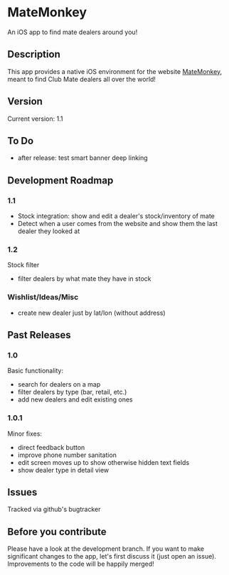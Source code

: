 # MateMonkey #
An iOS app to find mate dealers around you!

## Description ##
This app provides a native iOS environment for the website [MateMonkey](www.matemonkey.com), meant to find Club Mate dealers all over the world!

## Version ##

Current version: 1.1

## To Do ##

* after release: test smart banner deep linking

## Development Roadmap ##

### 1.1 ###

* Stock integration: show and edit a dealer's stock/inventory of mate
* Detect when a user comes from the website and show them the last dealer they looked at

### 1.2 ###

Stock filter
* filter dealers by what mate they have in stock

### Wishlist/Ideas/Misc ###

* create new dealer just by lat/lon (without address)

## Past Releases ##

### 1.0 ###

Basic functionality:
* search for dealers on a map
* filter dealers by type (bar, retail, etc.)
* add new dealers and edit existing ones

### 1.0.1 ###

Minor fixes: 
* direct feedback button
* improve phone number sanitation
* edit screen moves up to show otherwise hidden text fields
* show dealer type in detail view

## Issues ##
Tracked via github's bugtracker

## Before you contribute ##
Please have a look at the development branch. If you want to make significant changes to the app, let's first discuss it (just open an issue). Improvements to the code will be happily merged!
